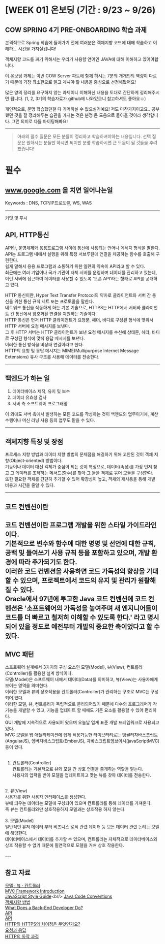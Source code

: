 # [WEEK 01] 온보딩 (기간 : 9/23 ~ 9/26)

## COW SPRING 4기 PRE-ONBOARDING 학습 과제

본격적으로 Spring 학습에 들어가기 전에 여러분은 객체지향 코드에 대해 학습하고 이해하는 시간을 가지실겁니다!

객체지향 코드를 짜기 위해서는 우리가 사용할 언어인 JAVA에 대해 이해하고 있어야합니다.

이 온보딩 과제는 이번 COW Server 파트에 함께 하시는 7분의 개개인의 역량이 다르기 때문에 가장 최소한으로 알고 계셔야 할 내용을 중심으로 선정해봤어요!

많은 양의 정리를 요구하지 않는 과제이니 이해하신 내용을 토대로 간단하게 정리해주시면 됩니다. (1, 2, 3기의 학습자료가 github에 나와있으니 참고하셔도 좋아요☺️)

개인적으로, 분명 학습했던걸 다 기억하실 수 없으실거예요! 저도 마찬가지이고요.. 공부했던 것을 잘 정리해두는 습관을 가지는 것은 분명 큰 도움으로 돌아올 것이라 생각합니다. 그런 의미로 다들 파이팅해봐요!

---
> 아래의 필수 질문은 모든 분들이 정리하고 학습하셔야하는 내용입니다. 선택 질문은 원하시는 분들만 하시면 되지만 분명 학습하시면 큰 도움이 될 것들을 추려봤습니다!

# 필수

## www.google.com 을 치면 일어나는일
Keywords : DNS, TCP/IP프로토콜, WS, WAS

---
커밋 및 푸시


## API, HTTP통신

API란, 운영체제와 응용프로그램 사이에 통신에 사용되는 언어나 메세지 형식을 말한다.<br/>
API는 프로그램 내에서 실행을 위해 특정 서브루틴에 연결을 제공하는 함수를 호출해 구현한다.<br/>
쉽게 말해서 응용 프로그램과 소통하기 위한 일련의 약속이 API라고 할 수 있다.<br/>
최근에는 여러 기업이나 국가 기관이 자체 서버를 운영하며 데이터를 관리하고 있는데, 이런 서버에 접근하여 데이터를 사용할 수 있도록 '오픈 API'라는 형태로 API를 공개하고 있다.<br/>

HTTP 통신이란, Hyper Text Transfer Protocol의 약자로 클라이언트와 서버 간 통신을 위한 통신 규칙 세트 또는 프로토콜을 말한다.<br/>
네트워크 통신을 작동하게 하는 기본 기술으로, HTTPS는 HTTP에서 서버와 클라이언트 간 통신에서 암호화된 연결을 지원하는 기술이다.<br/>
HTTP 통신은 먼저 HTTP 클라이언트가 요청문, 헤더, 바디로 구성된 형식에 맞춰서 HTTP 서버에 요청 메시지를 보낸다.<br/>
그 후 HTTP 서버는 HTTP 클라이언트가 보낸 요청 메시지를 수신해 상태문, 헤더, 바디로 구성된 형식에 맞춰 응답 메시지를 보낸다.<br/>
이러한 통신 방식을 비상태 연결이라고 한다.<br/>
HTTP의 요청 및 응답 메시지는 MIME(Multipurpose Internet Message Extensions) 유사 구조를 사용해 데이터를 전송한다.<br/>

---

## 백엔드가 하는 일

1. 데이터베이스 제작, 유지 및 보수<br/>
2. 데이터 유효성 검사<br/>
3. 서버 측 소프트웨어 프로그래밍<br/>

이 외에도 서버 측에서 발생하는 모든 코드를 작성하는 것이 백엔드의 업무이기에, 계산 수행이나 머신 러닝 사용 등의 업무도 맡을 수 있다.


---

## 객체지향 특징 및 장점

프로세스 지향 방법과 데이터 지향 방법의 문제점을 해결하기 위해 고안된 것이 객체 지향(Object-oriented) 방법이다.<br/>
기능이나 데이터 대신 객체가 중심이 되는 것이 특징으로, 데이터(속성)를 가장 먼저 찾고 그 데이터를 조작하는 메서드(함수)를 찾아 그 둘을 객체로 묶어 모듈을 구성한다.<br/>
또한 필요한 객체를 간단히 추가할 수 있어 확장성이 높고, 객체의 재사용을 통해 개발 비용과 시간을 줄일 수 있다.<br/>

---
## 코드 컨벤션이란
코드 컨벤션이란 프로그램 개발을 위한 스타일 가이드라인이다.<br/>
기본적으로 변수와 함수에 대한 명명 및 선언에 대한 규칙, 공백 및 들여쓰기 사용 규칙 등을 포함하고 있으며, 개발 환경에 따라 추가되기도 한다.<br/>
이러한 코드 컨벤션을 사용하면 코드 가독성의 향상을 기대할 수 있으며, 프로젝트에서 코드의 유지 및 관리가 원활해질 수 있다.<br/>
Oracle에서 97년에 투고한 Java 코드 컨벤션에 코드 컨벤션은 '소프트웨어의 가독성을 높여주며 새 엔지니어들이 코드를 더 빠르고 철저히 이해할 수 있도록 한다.' 라고 명시되어 있을 정도로 예전부터 개발의 중요한 축이었다고 할 수 있다.
<br/>
---

## MVC 패턴
소프트웨어 설계에서 3가지의 구성 요소인 모델(Model), 뷰(View), 컨트롤러(Controller)를 활용한 설계 방식이다.<br/>
모델(Model)은 소프트웨어 내에서 데이터(Data)를 의미하고, 뷰(View)는 사용자에게 보이는 영역을 의미한다.<br/>
이러한 모델과 뷰의 상호작용을 컨트롤러(Controller)가 관리하는 구조로 MVC는 구성되어 있다.<br/>
이러한 모델, 뷰, 컨트롤러가 독립적으로 분리되어있기 때문에 다수의 프로그래머가 각 기능을 개발할 수 있고, 기능을 업데이트 할 때에도 기존 요소를 활용할 수 있어 편리하다.<br/>
GUI 개발에 지속적으로 사용되어 왔으며 오늘날 업계 표준 개발 프레임워크로 사용되고 있다.<br/>
MVC 모델을 웹 애플리케이션에 쉽게 적용가능한 라이브러리로는 앵귤러자바스크립트(AngularJS), 엠버자바스크립트(EmberJS), 자바스크립트엠브이시(javaScriptMVC) 등이 있다.<br/>
<br/>

1. 컨트롤러(Controller)<br/>
컨트롤러는 기본적으로 뷰와 모델 간 상호 연결을 중개하는 역할을 맡는다.<br/>
사용자의 입력을 받아 모델을 업데이트하고 맞는 뷰를 찾아 데이터를 전송한다.<br/>
<br/>
2. 뷰(View)<br/>
사용자를 위한 사용자 인터페이스를 생성한다.<br/>
뷰에 띄우는 데이터는 모델에 구성되어 있으며 컨트롤러를 통해 데이터를 가져온다.<br/>
즉 뷰는 컨트롤러와만 상호작용하지 모델과는 상호작용 하지 않는다.<br/>
<br/>
3. 모델(Model)<br/>
일반적인 유저 데이터 부터 비즈니스 로직 관련 데이터 등 모든 데이터 관련 논리는 모델에 해당한다.<br/>
데이터베이스에서 데이터를 추가할 수 있으며, 컨트롤러는 자체적으로 데이터베이스와 상호 작용할 수 없기 때문에 필연적으로 모델을 거쳐 상호 작용한다.<br/>
<br/>
---

## 참고 자료
[모델 · 뷰 · 컨트롤러](https://terms.naver.com/entry.naver?docId=5714708&cid=42346&categoryId=42346)<br/>
[MVC Framework Introduction](https://www.geeksforgeeks.org/mvc-framework-introduction/#what-is-mvc)<br/>
[JavaScript Style Guide](https://www.w3schools.com/js/js_conventions.asp#:~:text=Coding%20conventions%20are%20style%20guidelines%20for%20programming.%20They,the%20use%20of%20white%20space%2C%20indentation%2C%20and%20comments.)<br/>
[Java Code Conventions](https://www.oracle.com/technetwork/java/codeconventions-150003.pdf)<br/>
[객체지향 방법](https://terms.naver.com/entry.naver?docId=3532990&cid=58528&categoryId=58528)<br/>
[What Does a Back-End Developer Do?](https://www.codecademy.com/resources/blog/what-does-a-back-end-developer-do/?utm_source=ccblog&utm_medium=ccblog&utm_campaign=ccblog&utm_content=cw_what_is_back_end_blog)<br/>
[API](https://terms.naver.com/entry.naver?docId=1179553&cid=40942&categoryId=32837)<br/>
[API](https://terms.naver.com/entry.naver?docId=6653674&cid=69974&categoryId=69974)<br/>
[HTTP와 HTTPS의 차이점은 무엇인가요?](https://aws.amazon.com/ko/compare/the-difference-between-https-and-http/)<br/>
[요청과 응답](https://terms.naver.com/entry.naver?docId=2271986&cid=51207&categoryId=51207&expCategoryId=51207)<br/>
[HTTP의 동작 과정](https://terms.naver.com/entry.naver?docId=2271987&cid=51207&categoryId=51207&expCategoryId=51207)<br/>